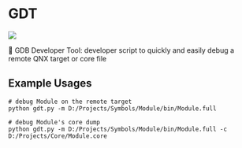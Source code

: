 # GDT

<a href="https://codeclimate.com/github/brandonsoto/gdt/maintainability"><img src="https://api.codeclimate.com/v1/badges/c203adcc92be588cf10d/maintainability" /></a>

:bug: GDB Developer Tool: developer script to quickly and easily debug a remote QNX target or core file

## Example Usages

```shell
# debug Module on the remote target
python gdt.py -m D:/Projects/Symbols/Module/bin/Module.full

# debug Module's core dump
python gdt.py -m D:/Projects/Symbols/Module/bin/Module.full -c D:/Projects/Core/Module.core
```

